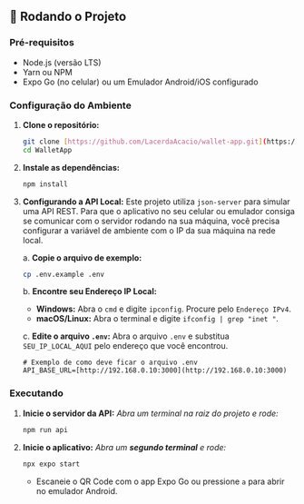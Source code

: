 ## 🚀 Rodando o Projeto

### Pré-requisitos

- Node.js (versão LTS)
- Yarn ou NPM
- Expo Go (no celular) ou um Emulador Android/iOS configurado

### Configuração do Ambiente

1.  **Clone o repositório:**
    ```bash
    git clone [https://github.com/LacerdaAcacio/wallet-app.git](https://github.com/LacerdaAcacio/wallet-app.git)
    cd WalletApp
    ```

2.  **Instale as dependências:**
    ```bash
    npm install
    ```

3.  **Configurando a API Local:**
    Este projeto utiliza `json-server` para simular uma API REST. Para que o aplicativo no seu celular ou emulador consiga se comunicar com o servidor rodando na sua máquina, você precisa configurar a variável de ambiente com o IP da sua máquina na rede local.

    a. **Copie o arquivo de exemplo:**
    ```bash
    cp .env.example .env
    ```

    b. **Encontre seu Endereço IP Local:**
      - **Windows:** Abra o `cmd` e digite `ipconfig`. Procure pelo `Endereço IPv4`.
      - **macOS/Linux:** Abra o terminal e digite `ifconfig | grep "inet "`.

    c. **Edite o arquivo `.env`:** Abra o arquivo `.env` e substitua `SEU_IP_LOCAL_AQUI` pelo endereço que você encontrou.
    ```
    # Exemplo de como deve ficar o arquivo .env
    API_BASE_URL=[http://192.168.0.10:3000](http://192.168.0.10:3000)
    ```

### Executando

1.  **Inicie o servidor da API:**
    *Abra um terminal na raiz do projeto e rode:*
    ```bash
    npm run api
    ```

2.  **Inicie o aplicativo:**
    *Abra um **segundo terminal** e rode:*
    ```bash
    npx expo start
    ```
    - Escaneie o QR Code com o app Expo Go ou pressione `a` para abrir no emulador Android.